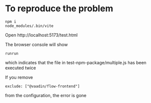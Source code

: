 # To reproduce the problem

```
npm i
node_modules/.bin/vite
```

Open http://localhost:5173/test.html

The browser console will show
```
runrun
```
which indicates that the file in test-npm-package/multiple.js has been executed twice


If you remove 
```
exclude: ["@vaadin/flow-frontend"]
```
from the configuration, the error is gone
